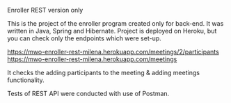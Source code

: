 Enroller REST version only


This is the project of the enroller program created only for back-end. It was written in Java, Spring and Hibernate. Project is deployed on Heroku, but you can check only the endpoints which were set-up. 

https://mwo-enroller-rest-milena.herokuapp.com/meetings/2/participants
https://mwo-enroller-rest-milena.herokuapp.com/meetings

It checks the adding participants to the meeting & adding meetings functionality.

Tests of REST API were conducted with use of Postman.
